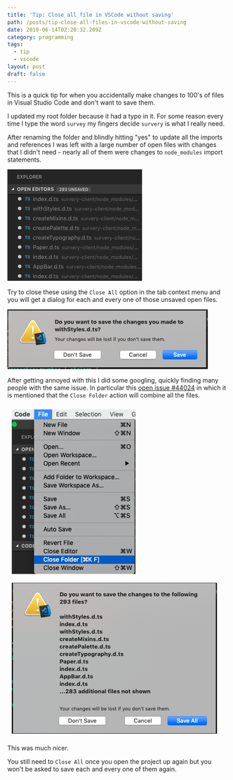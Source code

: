 ```yaml
---
title: 'Tip: Close all file in VSCode without saving'
path: /posts/tip-close-all-files-in-vscode-without-saving
date: 2019-06-14T02:20:32.209Z
category: programming
tags:
  - tip
  - vscode
layout: post
draft: false
---
```

This is a quick tip for when you accidentally make changes to 100's of files in Visual Studio Code and don't want to save them.

I updated my root folder because it had a typo in it. For some reason every time I type the word `survey` my fingers decide `survery` is what I really need.

After renaming the folder and blindly hitting "yes" to update all the imports and references I was left with a large number of open files with changes that I didn't need - nearly all of them were changes to `node_modules` import statements.

![](/assets/screen-shot-2019-06-14-at-12.15.41-pm.png)

Try to close these using the `Close All` option in the tab context menu and you will get a dialog for each and every one of those unsaved open files.

![](/assets/screen-shot-2019-06-14-at-12.16.12-pm.png "This might take a while")

After getting annoyed with this I did some googling, quickly finding many people with the same issue. In particular this [open issue #44024](https://github.com/Microsoft/vscode/issues/44024) in which it is mentioned that the `Close Folder` action will combine all the files.

<img style="float: left; padding:10px" src="/assets/screen-shot-2019-06-14-at-12.16.49-pm.png">  
<img style="float: left; padding:10px" src="/assets/screen-shot-2019-06-14-at-12.17.05-pm.png">
<br clear= "both" />

This was much nicer.

You still need to `Close All` once you open the project up again but you won't be asked to save each and every one of them again.
